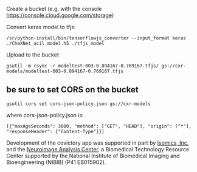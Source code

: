 Create a bucket (e.g. with the console https://console.cloud.google.com/storage)

Convert keras model to tfjs:
```
/sr/python-install/bin/tensorflowjs_converter --input_format keras ./CheXNet_acil_model.h5 ./tfjs_model
```

Upload to the bucket
```
gsutil -m rsync -r modeltest-003-0.894167-0.769167.tfjs/ gs://cxr-models/modeltest-003-0.894167-0.769167.tfjs
```

## be sure to set CORS on the bucket
```
gsutil cors set cors-json-policy.json gs://cxr-models
```

where cors-json-policy.json is:

```
[{"maxAgeSeconds": 3600, "method": ["GET", "HEAD"], "origin": ["*"], "responseHeader": ["Content-Type"]}]
```


Development of the covictory app was supported in part by [Isomics, Inc.](https://isomics.com) and the [Neuroimage Analysis Center](https://nac.spl.harvard.edu), a Biomedical Technology Resource Center supported by the National Institute of Biomedical Imaging and Bioengineering (NIBIB) (P41 EB015902). 
